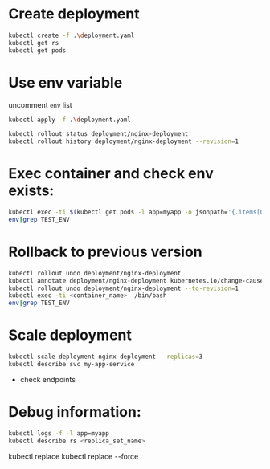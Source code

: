# Create deployment

```sh
kubectl create -f .\deployment.yaml
kubectl get rs
kubectl get pods
```

# Use env variable
uncomment  `env` list
```sh
kubectl apply -f .\deployment.yaml

kubectl rollout status deployment/nginx-deployment
kubectl rollout history deployment/nginx-deployment --revision=1
```

# Exec container and check env exists:

```sh
kubectl exec -ti $(kubectl get pods -l app=myapp -o jsonpath='{.items[0].metadata.name}') /bin/bash
env|grep TEST_ENV
```

# Rollback to previous version

```sh
kubectl rollout undo deployment/nginx-deployment
kubectl annotate deployment/nginx-deployment kubernetes.io/change-cause="env updated"
kubectl rollout undo deployment/nginx-deployment --to-revision=1
kubectl exec -ti <container_name>  /bin/bash
env|grep TEST_ENV
```

# Scale deployment 
```sh
kubectl scale deployment nginx-deployment --replicas=3
kubectl describe svc my-app-service
```
 - check endpoints


# Debug information:
```sh
kubectl logs -f -l app=myapp
kubectl describe rs <replica_set_name>
```

kubectl replace
kubectl replace --force

